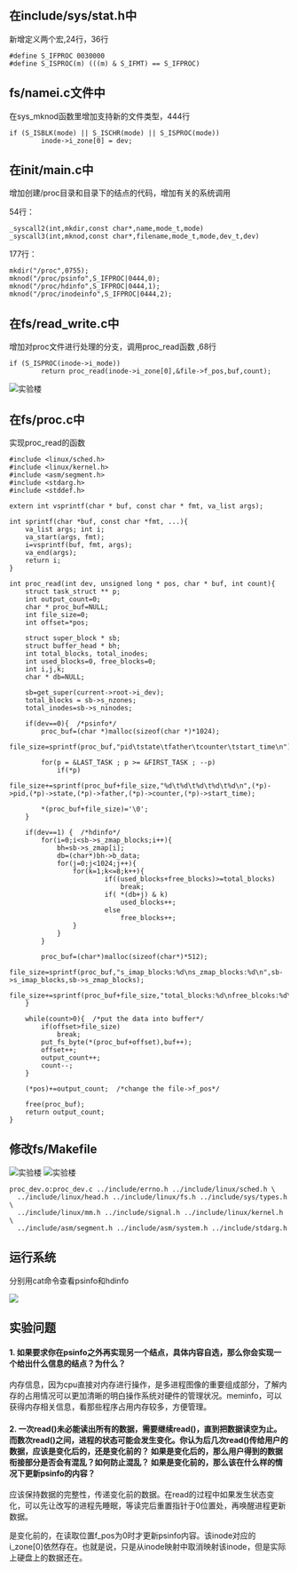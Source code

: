 ## 在include/sys/stat.h中

新增定义两个宏,24行，36行

```
#define S_IFPROC 0030000
#define S_ISPROC(m) (((m) & S_IFMT) == S_IFPROC)
```

## fs/namei.c文件中

在sys_mknod函数里增加支持新的文件类型，444行

```
if (S_ISBLK(mode) || S_ISCHR(mode) || S_ISPROC(mode))
		inode->i_zone[0] = dev;
```

## 在init/main.c中

增加创建/proc目录和目录下的结点的代码，增加有关的系统调用 

54行：

```
_syscall2(int,mkdir,const char*,name,mode_t,mode)
_syscall3(int,mknod,const char*,filename,mode_t,mode,dev_t,dev)
```

177行：

```
mkdir("/proc",0755);
mknod("/proc/psinfo",S_IFPROC|0444,0);
mknod("/proc/hdinfo",S_IFPROC|0444,1);
mknod("/proc/inodeinfo",S_IFPROC|0444,2);
```

## 在fs/read_write.c中

增加对proc文件进行处理的分支，调用proc_read函数 ,68行

```
if (S_ISPROC(inode->i_mode))
		return proc_read(inode->i_zone[0],&file->f_pos,buf,count);
```

![实验楼](https://dn-simplecloud.shiyanlou.com/5633351518359244962-wm) 

## 在fs/proc.c中

实现proc_read的函数

```
#include <linux/sched.h>
#include <linux/kernel.h>
#include <asm/segment.h>
#include <stdarg.h>
#include <stddef.h>

extern int vsprintf(char * buf, const char * fmt, va_list args);

int sprintf(char *buf, const char *fmt, ...){
    va_list args; int i;
    va_start(args, fmt);
    i=vsprintf(buf, fmt, args);
    va_end(args);
    return i;
}

int proc_read(int dev, unsigned long * pos, char * buf, int count){
    struct task_struct ** p;
    int output_count=0;
    char * proc_buf=NULL;
    int file_size=0;
    int offset=*pos;

    struct super_block * sb; 
    struct buffer_head * bh;
    int total_blocks, total_inodes;
    int used_blocks=0, free_blocks=0;
    int i,j,k;
    char * db=NULL;

    sb=get_super(current->root->i_dev);
    total_blocks = sb->s_nzones;
    total_inodes=sb->s_ninodes;

    if(dev==0){  /*psinfo*/
        proc_buf=(char *)malloc(sizeof(char *)*1024);
        file_size=sprintf(proc_buf,"pid\tstate\tfather\tcounter\tstart_time\n");

        for(p = &LAST_TASK ; p >= &FIRST_TASK ; --p)
            if(*p)
                file_size+=sprintf(proc_buf+file_size,"%d\t%d\t%d\t%d\t%d\n",(*p)->pid,(*p)->state,(*p)->father,(*p)->counter,(*p)->start_time);

        *(proc_buf+file_size)='\0';
    }

    if(dev==1) {  /*hdinfo*/
        for(i=0;i<sb->s_zmap_blocks;i++){
            bh=sb->s_zmap[i];
            db=(char*)bh->b_data;
            for(j=0;j<1024;j++){
                for(k=1;k<=8;k++){
                        if((used_blocks+free_blocks)>=total_blocks)
                            break;
                        if( *(db+j) & k)
                            used_blocks++;
                        else
                            free_blocks++;
                }
            }
        }

        proc_buf=(char*)malloc(sizeof(char*)*512);
        file_size=sprintf(proc_buf,"s_imap_blocks:%d\ns_zmap_blocks:%d\n",sb->s_imap_blocks,sb->s_zmap_blocks);
        file_size+=sprintf(proc_buf+file_size,"total_blocks:%d\nfree_blcoks:%d\nused_blocks:%d\ntotal_indoes:%d\n",total_blocks,free_blocks,used_blocks,total_inodes);
    }

    while(count>0){  /*put the data into buffer*/
        if(offset>file_size)
            break;
        put_fs_byte(*(proc_buf+offset),buf++);
        offset++;
        output_count++;
        count--;
    }

    (*pos)+=output_count;  /*change the file->f_pos*/

    free(proc_buf);
    return output_count;
}
```

## 修改fs/Makefile



![实验楼](https://dn-simplecloud.shiyanlou.com/5633351518359722190-wm) ![实验楼](https://dn-simplecloud.shiyanlou.com/5633351518359728322-wm)

```
proc_dev.o:proc_dev.c ../include/errno.h ../include/linux/sched.h \
  ../include/linux/head.h ../include/linux/fs.h ../include/sys/types.h \
  ../include/linux/mm.h ../include/signal.h ../include/linux/kernel.h \
  ../include/asm/segment.h ../include/asm/system.h ../include/stdarg.h
```

 

## 运行系统

分别用cat命令查看psinfo和hdinfo 

![](https://i.loli.net/2019/12/17/xG83bIERnt2zSo1.png)

## 实验问题

#### 1. 如果要求你在psinfo之外再实现另一个结点，具体内容自选，那么你会实现一个给出什么信息的结点？为什么？

内存信息，因为cpu直接对内存进行操作，是多进程图像的重要组成部分，了解内存的占用情况可以更加清晰的明白操作系统对硬件的管理状况。meminfo，可以获得内存相关信息，看那些程序占用内存较多，方便管理。

#### 2. 一次read()未必能读出所有的数据，需要继续read()，直到把数据读空为止。而数次read()之间，进程的状态可能会发生变化。你认为后几次read()传给用户的数据，应该是变化后的，还是变化前的？ 如果是变化后的，那么用户得到的数据衔接部分是否会有混乱？如何防止混乱？ 如果是变化前的，那么该在什么样的情况下更新psinfo的内容？

应该保持数据的完整性，传递变化前的数据。在read的过程中如果发生状态变化，可以先让改写的进程先睡眠，等读完后重置指针于0位置处，再唤醒进程更新数据。

是变化前的，在读取位置f_pos为0时才更新psinfo内容。该inode对应的i_zone[0]依然存在。也就是说，只是从inode映射中取消映射该inode，但是实际上硬盘上的数据还在。